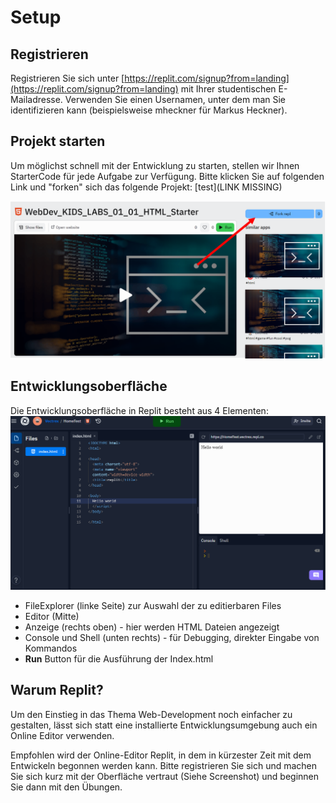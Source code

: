 # Setup

## Registrieren 

Registrieren Sie sich unter  [https://replit.com/signup?from=landing](https://replit.com/signup?from=landing) mit Ihrer studentischen E-Mailadresse. Verwenden Sie einen Usernamen, unter dem man Sie identifizieren kann (beispielsweise mheckner für Markus Heckner).

## Projekt starten

Um möglichst schnell mit der Entwicklung zu starten, stellen wir Ihnen StarterCode für jede Aufgabe zur Verfügung.
Bitte klicken Sie auf folgenden Link und "forken" sich das folgende Projekt:
[test](LINK MISSING)

![img.png](img/fork_me.png)



## Entwicklungsoberfläche

Die Entwicklungsoberfläche in Replit besteht aus 4 Elementen:
![img.png](img/replit_IDE.png)

- FileExplorer (linke Seite) zur Auswahl der zu editierbaren Files
- Editor (Mitte)
- Anzeige (rechts oben) - hier werden HTML Dateien angezeigt
- Console und Shell (unten rechts) - für Debugging, direkter Eingabe von Kommandos
- **Run** Button für die Ausführung der Index.html


## Warum Replit?

Um den Einstieg in das Thema Web-Development noch einfacher zu gestalten, lässt sich statt eine installierte Entwicklungsumgebung auch
ein Online Editor verwenden.

Empfohlen wird der Online-Editor Replit, in dem in kürzester Zeit mit dem Entwickeln begonnen werden kann.
Bitte registrieren Sie sich und machen Sie sich kurz mit der Oberfläche vertraut (Siehe Screenshot) und beginnen Sie dann mit den Übungen.
